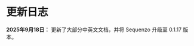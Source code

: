 <!--
 * @Author: Yuqi Liang dawson1900@live.com
 * @Date: 2025-09-12 14:40:49
 * @LastEditors: Yuqi Liang dawson1900@live.com
 * @LastEditTime: 2025-09-18 11:15:21
 * @FilePath: /SequenzoWebsite/docs/zh/changelog.md
 * @Description: 这是默认设置,请设置`customMade`, 打开koroFileHeader查看配置 进行设置: https://github.com/OBKoro1/koro1FileHeader/wiki/%E9%85%8D%E7%BD%AE
-->
# 更新日志

**2025年9月18日：** 更新了大部分中英文文档，并将 Sequenzo 升级至 0.1.17 版本。